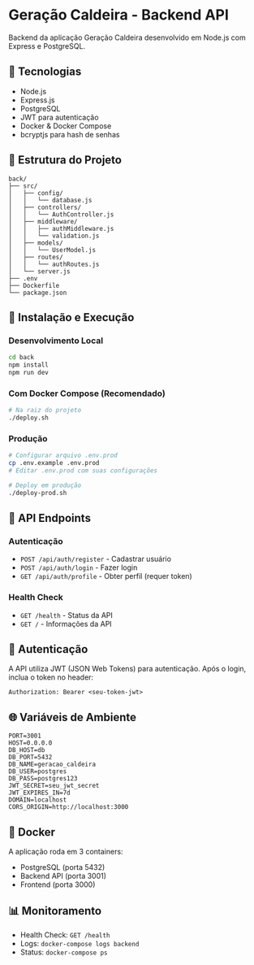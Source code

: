 # Geração Caldeira - Backend API

Backend da aplicação Geração Caldeira desenvolvido em Node.js com Express e PostgreSQL.

## 🚀 Tecnologias

- Node.js
- Express.js
- PostgreSQL
- JWT para autenticação
- Docker & Docker Compose
- bcryptjs para hash de senhas

## 📁 Estrutura do Projeto

```
back/
├── src/
│   ├── config/
│   │   └── database.js
│   ├── controllers/
│   │   └── AuthController.js
│   ├── middleware/
│   │   ├── authMiddleware.js
│   │   └── validation.js
│   ├── models/
│   │   └── UserModel.js
│   ├── routes/
│   │   └── authRoutes.js
│   └── server.js
├── .env
├── Dockerfile
└── package.json
```

## 🔧 Instalação e Execução

### Desenvolvimento Local

```bash
cd back
npm install
npm run dev
```

### Com Docker Compose (Recomendado)

```bash
# Na raiz do projeto
./deploy.sh
```

### Produção

```bash
# Configurar arquivo .env.prod
cp .env.example .env.prod
# Editar .env.prod com suas configurações

# Deploy em produção
./deploy-prod.sh
```

## 📡 API Endpoints

### Autenticação

- `POST /api/auth/register` - Cadastrar usuário
- `POST /api/auth/login` - Fazer login
- `GET /api/auth/profile` - Obter perfil (requer token)

### Health Check

- `GET /health` - Status da API
- `GET /` - Informações da API

## 🔐 Autenticação

A API utiliza JWT (JSON Web Tokens) para autenticação. Após o login, inclua o token no header:

```
Authorization: Bearer <seu-token-jwt>
```

## 🌐 Variáveis de Ambiente

```env
PORT=3001
HOST=0.0.0.0
DB_HOST=db
DB_PORT=5432
DB_NAME=geracao_caldeira
DB_USER=postgres
DB_PASS=postgres123
JWT_SECRET=seu_jwt_secret
JWT_EXPIRES_IN=7d
DOMAIN=localhost
CORS_ORIGIN=http://localhost:3000
```

## 🐳 Docker

A aplicação roda em 3 containers:
- PostgreSQL (porta 5432)
- Backend API (porta 3001)
- Frontend (porta 3000)

## 📊 Monitoramento

- Health Check: `GET /health`
- Logs: `docker-compose logs backend`
- Status: `docker-compose ps`
